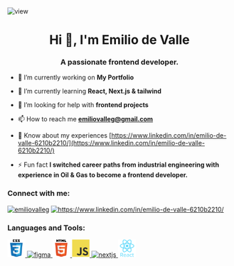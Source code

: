 <img align="center" alt="view" max-width= 100% max-hight="300" src="https://media.tenor.com/Ep_QVNj--2gAAAAd/lick.gif">


<h1 align="center">Hi 👋, I'm Emilio de Valle</h1>
<h3 align="center">A passionate frontend developer.</h3>



- 🔭 I’m currently working on **My Portfolio**

- 🌱 I’m currently learning **React, Next.js & tailwind**

- 🤝 I’m looking for help with **frontend projects**

- 📫 How to reach me **emiliovalleg@gmail.com**

- 📄 Know about my experiences [https://www.linkedin.com/in/emilio-de-valle-6210b2210/](https://www.linkedin.com/in/emilio-de-valle-6210b2210/)

- ⚡ Fun fact **I switched career paths from industrial engineering with experience in Oil & Gas to become a frontend developer.**

<h3 align="left">Connect with me:</h3>
<p align="left">
<a href="https://twitter.com/emiliovalleg" target="blank"><img align="center" src="https://raw.githubusercontent.com/rahuldkjain/github-profile-readme-generator/master/src/images/icons/Social/twitter.svg" alt="emiliovalleg" height="30" width="40" /></a>
<a href="https://linkedin.com/in/https://www.linkedin.com/in/emilio-de-valle-6210b2210/" target="blank"><img align="center" src="https://raw.githubusercontent.com/rahuldkjain/github-profile-readme-generator/master/src/images/icons/Social/linked-in-alt.svg" alt="https://www.linkedin.com/in/emilio-de-valle-6210b2210/" height="30" width="40" /></a>
</p>

<h3 align="left">Languages and Tools:</h3>
<p align="left"> <a href="https://www.w3schools.com/css/" target="_blank" rel="noreferrer"> <img src="https://raw.githubusercontent.com/devicons/devicon/master/icons/css3/css3-original-wordmark.svg" alt="css3" width="40" height="40"/> </a> <a href="https://www.figma.com/" target="_blank" rel="noreferrer"> <img src="https://www.vectorlogo.zone/logos/figma/figma-icon.svg" alt="figma" width="40" height="40"/> </a> <a href="https://www.w3.org/html/" target="_blank" rel="noreferrer"> <img src="https://raw.githubusercontent.com/devicons/devicon/master/icons/html5/html5-original-wordmark.svg" alt="html5" width="40" height="40"/> </a> <a href="https://developer.mozilla.org/en-US/docs/Web/JavaScript" target="_blank" rel="noreferrer"> <img src="https://raw.githubusercontent.com/devicons/devicon/master/icons/javascript/javascript-original.svg" alt="javascript" width="40" height="40"/> </a> <a href="https://nextjs.org/" target="_blank" rel="noreferrer"> <img src="https://cdn.worldvectorlogo.com/logos/nextjs-2.svg" alt="nextjs" width="40" height="40"/> </a> <a href="https://reactjs.org/" target="_blank" rel="noreferrer"> <img src="https://raw.githubusercontent.com/devicons/devicon/master/icons/react/react-original-wordmark.svg" alt="react" width="40" height="40"/> </a> </p>
